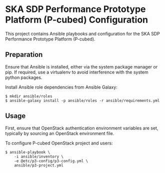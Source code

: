 # SKA SDP Performance Prototype Platform (P-cubed) Configuration

This project contains Ansible playbooks and configuration for the SKA SDP
Performance Prototype Platform (P-cubed).

## Preparation

Ensure that Ansible is installed, either via the system package manager or pip.
If required, use a virtualenv to avoid interference with the system python
packages.

Install Ansible role dependencies from Ansible Galaxy:

    $ mkdir ansible/roles
    $ ansible-galaxy install -p ansible/roles -r ansible/requirements.yml

## Usage

First, ensure that OpenStack authentication environment variables are set,
typically by sourcing an OpenStack environment file.

To configure P-cubed OpenStack project and users:

    $ ansible-playbook \
        -i ansible/inventory \
        -e @etc/p3-config/p3-config.yml \
        ansible/p3-project.yml
